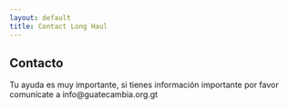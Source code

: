 ```yaml
---
layout: default
title: Contact Long Haul
---
```


<div id="contact">
  <h2 class="title-item">Contacto</h2>
    <p class="intro">
    Tu ayuda es muy importante, si tienes información importante por favor comunícate a info@guatecambia.org.gt
    </p>
</div>
